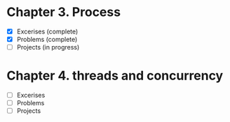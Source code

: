 # Chapter 3. Process

- [x] Excerises (complete)
- [x] Problems (complete)
- [ ] Projects (in progress)

# Chapter 4. threads and concurrency

- [ ] Excerises 
- [ ] Problems 
- [ ] Projects
